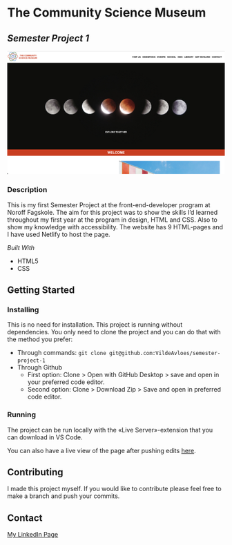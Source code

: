 # The Community Science Museum
## _Semester Project 1_
![Screenshot of the front page of The Community Science Musem. The front page has a menu on the top and a big picture of the moon in different phases.](/images/The-Community-Science-Museum.png)

### Description
This is my first Semester Project at the front-end-developer program at Noroff Fagskole. The aim for this project was to show the skills I’d learned throughout my first year at the program in design, HTML and CSS. Also to show my knowledge with accessibility. The website has 9 HTML-pages and I have used Netlify to host the page. 

_Built With_

- HTML5
- CSS


## Getting Started

### Installing
This is no need for installation. This project is running without dependencies.
You only need to clone the project and you can do that with the method you prefer:

- Through commands: `git clone git@github.com:VildeAvloes/semester-project-1`
-  Through Github
    -  First option: Clone > Open with GitHub Desktop > save and open in your preferred code editor.
    -  Second option: Clone > Download Zip > Save and open in preferred code editor.

### Running
The project can be run locally with the «Live Server»-extension that you can download in VS Code.

You can also have a live view of the page after pushing edits [here](https://aesthetic-frangollo-28a904.netlify.app/).


## Contributing
I made this project myself. If you would like to contribute please feel free to make a branch and push your commits. 


## Contact
[My LinkedIn Page](https://www.linkedin.com/in/vilde-avloes/)
